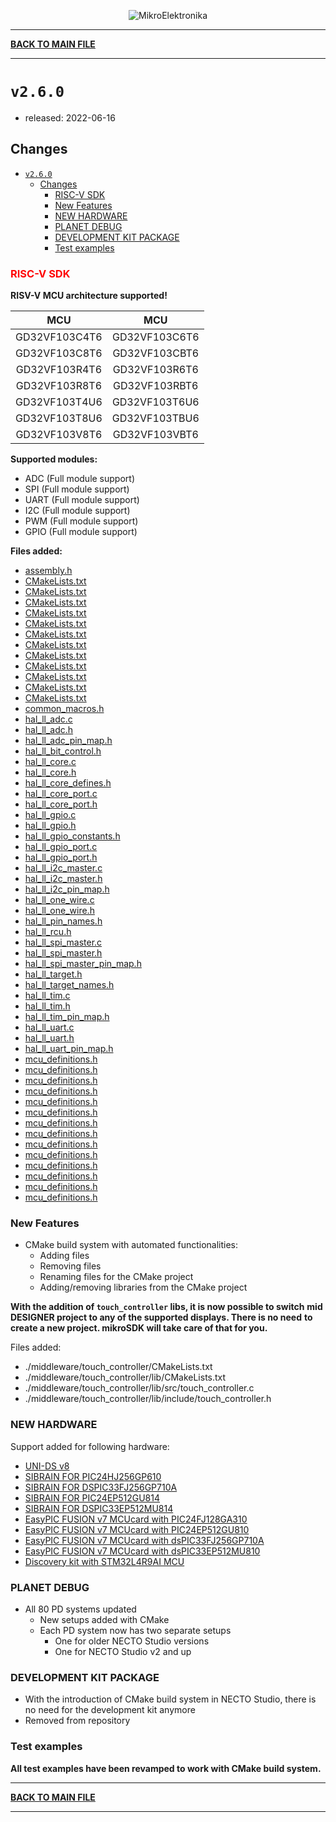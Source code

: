 <p align="center">
  <img src="http://www.mikroe.com/img/designs/beta/logo_small.png?raw=true" alt="MikroElektronika"/>
</p>

---

**[BACK TO MAIN FILE](../../changelog.md)**

---

# `v2.6.0`

+ released: 2022-06-16

## Changes

+ [`v2.6.0`](#v260)
  + [Changes](#changes)
    + [RISC-V SDK](#risc-v-sdk)
    + [New Features](#new-features)
    + [NEW HARDWARE](#new-hardware)
    + [PLANET DEBUG](#planet-debug)
    + [DEVELOPMENT KIT PACKAGE](#development-kit-package)
    + [Test examples](#test-examples)

### <font color=red>RISC-V SDK</font>

**RISV-V MCU architecture supported!**

|      MCU      |      MCU      |
| :-----------: | :-----------: |
| GD32VF103C4T6 | GD32VF103C6T6 |
| GD32VF103C8T6 | GD32VF103CBT6 |
| GD32VF103R4T6 | GD32VF103R6T6 |
| GD32VF103R8T6 | GD32VF103RBT6 |
| GD32VF103T4U6 | GD32VF103T6U6 |
| GD32VF103T8U6 | GD32VF103TBU6 |
| GD32VF103V8T6 | GD32VF103VBT6 |

**Supported modules:**

+ ADC (Full module support)
+ SPI (Full module support)
+ UART (Full module support)
+ I2C (Full module support)
+ PWM (Full module support)
+ GPIO (Full module support)

**Files added:**

+ [assembly.h](https://github.com/MikroElektronika/mikrosdk_v2/blob/master/targets/riscv/mikroe/common/include/assembly.h)
+ [CMakeLists.txt](https://github.com/MikroElektronika/mikrosdk_v2/blob/master/targets/riscv/mikroe/CMakeLists.txt)
+ [CMakeLists.txt](https://github.com/MikroElektronika/mikrosdk_v2/blob/master/targets/riscv/mikroe/common/CMakeLists.txt)
+ [CMakeLists.txt](https://github.com/MikroElektronika/mikrosdk_v2/blob/master/targets/riscv/mikroe/core/CMakeLists.txt)
+ [CMakeLists.txt](https://github.com/MikroElektronika/mikrosdk_v2/blob/master/targets/riscv/mikroe/gigadevice/CMakeLists.txt)
+ [CMakeLists.txt](https://github.com/MikroElektronika/mikrosdk_v2/blob/master/targets/riscv/mikroe/gigadevice/src/adc/CMakeLists.txt)
+ [CMakeLists.txt](https://github.com/MikroElektronika/mikrosdk_v2/blob/master/targets/riscv/mikroe/gigadevice/src/gpio/CMakeLists.txt)
+ [CMakeLists.txt](https://github.com/MikroElektronika/mikrosdk_v2/blob/master/targets/riscv/mikroe/gigadevice/src/hal_ll/CMakeLists.txt)
+ [CMakeLists.txt](https://github.com/MikroElektronika/mikrosdk_v2/blob/master/targets/riscv/mikroe/gigadevice/src/i2c/CMakeLists.txt)
+ [CMakeLists.txt](https://github.com/MikroElektronika/mikrosdk_v2/blob/master/targets/riscv/mikroe/gigadevice/src/one_wire/CMakeLists.txt)
+ [CMakeLists.txt](https://github.com/MikroElektronika/mikrosdk_v2/blob/master/targets/riscv/mikroe/gigadevice/src/spi_master/CMakeLists.txt)
+ [CMakeLists.txt](https://github.com/MikroElektronika/mikrosdk_v2/blob/master/targets/riscv/mikroe/gigadevice/src/tim/CMakeLists.txt)
+ [CMakeLists.txt](https://github.com/MikroElektronika/mikrosdk_v2/blob/master/targets/riscv/mikroe/gigadevice/src/uart/CMakeLists.txt)
+ [common_macros.h](https://github.com/MikroElektronika/mikrosdk_v2/blob/master/targets/riscv/mikroe/common/include/common_macros.h)
+ [hal_ll_adc.c](https://github.com/MikroElektronika/mikrosdk_v2/blob/master/targets/riscv/mikroe/gigadevice/src/adc/implementation_1/hal_ll_adc.c)
+ [hal_ll_adc.h](https://github.com/MikroElektronika/mikrosdk_v2/blob/master/targets/riscv/mikroe/gigadevice/include/adc/hal_ll_adc.h)
+ [hal_ll_adc_pin_map.h](https://github.com/MikroElektronika/mikrosdk_v2/blob/master/targets/riscv/mikroe/gigadevice/include/adc/hal_ll_adc_pin_map/implementation_1/hal_ll_adc_pin_map.h)
+ [hal_ll_bit_control.h](https://github.com/MikroElektronika/mikrosdk_v2/blob/master/targets/riscv/mikroe/common/include/hal_ll_bit_control.h)
+ [hal_ll_core.c](https://github.com/MikroElektronika/mikrosdk_v2/blob/master/targets/riscv/mikroe/core/src/hal_ll_core.c)
+ [hal_ll_core.h](https://github.com/MikroElektronika/mikrosdk_v2/blob/master/targets/riscv/mikroe/core/include/hal_ll_core.h)
+ [hal_ll_core_defines.h](https://github.com/MikroElektronika/mikrosdk_v2/blob/master/targets/riscv/mikroe/core/include/hal_ll_core_defines.h)
+ [hal_ll_core_port.c](https://github.com/MikroElektronika/mikrosdk_v2/blob/master/targets/riscv/mikroe/core/src/gigadevice/bumblebee/hal_ll_core_port.c)
+ [hal_ll_core_port.h](https://github.com/MikroElektronika/mikrosdk_v2/blob/master/targets/riscv/mikroe/core/include/hal_ll_core_port.h)
+ [hal_ll_gpio.c](https://github.com/MikroElektronika/mikrosdk_v2/blob/master/targets/riscv/mikroe/gigadevice/src/gpio/hal_ll_gpio.c)
+ [hal_ll_gpio.h](https://github.com/MikroElektronika/mikrosdk_v2/blob/master/targets/riscv/mikroe/gigadevice/include/gpio/hal_ll_gpio.h)
+ [hal_ll_gpio_constants.h](https://github.com/MikroElektronika/mikrosdk_v2/blob/master/targets/riscv/mikroe/gigadevice/include/gpio/hal_ll_gpio_constants.h)
+ [hal_ll_gpio_port.c](https://github.com/MikroElektronika/mikrosdk_v2/blob/master/targets/riscv/mikroe/gigadevice/src/gpio/implementation_1/hal_ll_gpio_port.c)
+ [hal_ll_gpio_port.h](https://github.com/MikroElektronika/mikrosdk_v2/blob/master/targets/riscv/mikroe/gigadevice/include/gpio/hal_ll_gpio_port.h)
+ [hal_ll_i2c_master.c](https://github.com/MikroElektronika/mikrosdk_v2/blob/master/targets/riscv/mikroe/gigadevice/src/i2c/implementation_1/hal_ll_i2c_master.c)
+ [hal_ll_i2c_master.h](https://github.com/MikroElektronika/mikrosdk_v2/blob/master/targets/riscv/mikroe/gigadevice/include/i2c/hal_ll_i2c_master.h)
+ [hal_ll_i2c_pin_map.h](https://github.com/MikroElektronika/mikrosdk_v2/blob/master/targets/riscv/mikroe/gigadevice/include/i2c/hal_ll_i2c_pin_map/implementation_1/hal_ll_i2c_pin_map.h)
+ [hal_ll_one_wire.c](https://github.com/MikroElektronika/mikrosdk_v2/blob/master/targets/riscv/mikroe/gigadevice/src/one_wire/hal_ll_one_wire.c)
+ [hal_ll_one_wire.h](https://github.com/MikroElektronika/mikrosdk_v2/blob/master/targets/riscv/mikroe/gigadevice/include/one_wire/hal_ll_one_wire.h)
+ [hal_ll_pin_names.h](https://github.com/MikroElektronika/mikrosdk_v2/blob/master/targets/riscv/mikroe/gigadevice/include/hal_ll_pin_names.h)
+ [hal_ll_rcu.h](https://github.com/MikroElektronika/mikrosdk_v2/blob/master/targets/riscv/mikroe/gigadevice/include/hal_ll_rcu.h)
+ [hal_ll_spi_master.c](https://github.com/MikroElektronika/mikrosdk_v2/blob/master/targets/riscv/mikroe/gigadevice/src/spi_master/implementation_1/hal_ll_spi_master.c)
+ [hal_ll_spi_master.h](https://github.com/MikroElektronika/mikrosdk_v2/blob/master/targets/riscv/mikroe/gigadevice/include/spi_master/hal_ll_spi_master.h)
+ [hal_ll_spi_master_pin_map.h](https://github.com/MikroElektronika/mikrosdk_v2/blob/master/targets/riscv/mikroe/gigadevice/include/spi_master/hal_ll_spi_master_pin_map/implementation_1/hal_ll_spi_master_pin_map.h)
+ [hal_ll_target.h](https://github.com/MikroElektronika/mikrosdk_v2/blob/master/targets/riscv/mikroe/gigadevice/include/hal_ll_target.h)
+ [hal_ll_target_names.h](https://github.com/MikroElektronika/mikrosdk_v2/blob/master/targets/riscv/mikroe/gigadevice/include/hal_ll_target_names.h)
+ [hal_ll_tim.c](https://github.com/MikroElektronika/mikrosdk_v2/blob/master/targets/riscv/mikroe/gigadevice/src/tim/implementation_1/hal_ll_tim.c)
+ [hal_ll_tim.h](https://github.com/MikroElektronika/mikrosdk_v2/blob/master/targets/riscv/mikroe/gigadevice/include/tim/hal_ll_tim.h)
+ [hal_ll_tim_pin_map.h](https://github.com/MikroElektronika/mikrosdk_v2/blob/master/targets/riscv/mikroe/gigadevice/include/tim/hal_ll_tim_pin_map/implementation_1/hal_ll_tim_pin_map.h)
+ [hal_ll_uart.c](https://github.com/MikroElektronika/mikrosdk_v2/blob/master/targets/riscv/mikroe/gigadevice/src/uart/implementation_1/hal_ll_uart.c)
+ [hal_ll_uart.h](https://github.com/MikroElektronika/mikrosdk_v2/blob/master/targets/riscv/mikroe/gigadevice/include/uart/hal_ll_uart.h)
+ [hal_ll_uart_pin_map.h](https://github.com/MikroElektronika/mikrosdk_v2/blob/master/targets/riscv/mikroe/gigadevice/include/uart/hal_ll_uart_pin_map/implementation_1/hal_ll_uart_pin_map.h)
+ [mcu_definitions.h](https://github.com/MikroElektronika/mikrosdk_v2/blob/master/targets/riscv/mikroe/common/include/mcu_definitions/GIGADEVICE/GD32VF103C4T6/mcu_definitions.h)
+ [mcu_definitions.h](https://github.com/MikroElektronika/mikrosdk_v2/blob/master/targets/riscv/mikroe/common/include/mcu_definitions/GIGADEVICE/GD32VF103C6T6/mcu_definitions.h)
+ [mcu_definitions.h](https://github.com/MikroElektronika/mikrosdk_v2/blob/master/targets/riscv/mikroe/common/include/mcu_definitions/GIGADEVICE/GD32VF103C8T6/mcu_definitions.h)
+ [mcu_definitions.h](https://github.com/MikroElektronika/mikrosdk_v2/blob/master/targets/riscv/mikroe/common/include/mcu_definitions/GIGADEVICE/GD32VF103CBT6/mcu_definitions.h)
+ [mcu_definitions.h](https://github.com/MikroElektronika/mikrosdk_v2/blob/master/targets/riscv/mikroe/common/include/mcu_definitions/GIGADEVICE/GD32VF103R4T6/mcu_definitions.h)
+ [mcu_definitions.h](https://github.com/MikroElektronika/mikrosdk_v2/blob/master/targets/riscv/mikroe/common/include/mcu_definitions/GIGADEVICE/GD32VF103R6T6/mcu_definitions.h)
+ [mcu_definitions.h](https://github.com/MikroElektronika/mikrosdk_v2/blob/master/targets/riscv/mikroe/common/include/mcu_definitions/GIGADEVICE/GD32VF103R8T6/mcu_definitions.h)
+ [mcu_definitions.h](https://github.com/MikroElektronika/mikrosdk_v2/blob/master/targets/riscv/mikroe/common/include/mcu_definitions/GIGADEVICE/GD32VF103RBT6/mcu_definitions.h)
+ [mcu_definitions.h](https://github.com/MikroElektronika/mikrosdk_v2/blob/master/targets/riscv/mikroe/common/include/mcu_definitions/GIGADEVICE/GD32VF103T4U6/mcu_definitions.h)
+ [mcu_definitions.h](https://github.com/MikroElektronika/mikrosdk_v2/blob/master/targets/riscv/mikroe/common/include/mcu_definitions/GIGADEVICE/GD32VF103T6U6/mcu_definitions.h)
+ [mcu_definitions.h](https://github.com/MikroElektronika/mikrosdk_v2/blob/master/targets/riscv/mikroe/common/include/mcu_definitions/GIGADEVICE/GD32VF103T8U6/mcu_definitions.h)
+ [mcu_definitions.h](https://github.com/MikroElektronika/mikrosdk_v2/blob/master/targets/riscv/mikroe/common/include/mcu_definitions/GIGADEVICE/GD32VF103TBU6/mcu_definitions.h)
+ [mcu_definitions.h](https://github.com/MikroElektronika/mikrosdk_v2/blob/master/targets/riscv/mikroe/common/include/mcu_definitions/GIGADEVICE/GD32VF103V8T6/mcu_definitions.h)
+ [mcu_definitions.h](https://github.com/MikroElektronika/mikrosdk_v2/blob/master/targets/riscv/mikroe/common/include/mcu_definitions/GIGADEVICE/GD32VF103VBT6/mcu_definitions.h)

### New Features

+ CMake build system with automated functionalities:
  + Adding files
  + Removing files
  + Renaming files for the CMake project
  + Adding/removing libraries from the CMake project

**With the addition of `touch_controller` libs, it is now possible to switch**
**mid DESIGNER project to any of the supported displays. There is no need**
**to create a new project. mikroSDK will take care of that for you.**

Files added:

+ ./middleware/touch_controller/CMakeLists.txt
+ ./middleware/touch_controller/lib/CMakeLists.txt
+ ./middleware/touch_controller/lib/src/touch_controller.c
+ ./middleware/touch_controller/lib/include/touch_controller.h

### NEW HARDWARE

Support added for following hardware:

+ [UNI-DS v8](https://www.mikroe.com/uni-ds-v8)
+ [SIBRAIN FOR PIC24HJ256GP610](https://www.mikroe.com/sibrain-for-pic24hj256gp610)
+ [SIBRAIN FOR DSPIC33FJ256GP710A](https://www.mikroe.com/sibrain-for-dspic33fj256gp710a)
+ [SIBRAIN FOR PIC24EP512GU814](https://www.mikroe.com/sibrain-for-pic24ep512gu814)
+ [SIBRAIN FOR DSPIC33EP512MU814](https://www.mikroe.com/sibrain-for-dspic33ep512mu814)
+ [EasyPIC FUSION v7 MCUcard with PIC24FJ128GA310](https://www.mikroe.com/easypic-fusion-v7-pic24fj128ga310)
+ [EasyPIC FUSION v7 MCUcard with PIC24EP512GU810](https://www.mikroe.com/easypic-fusion-v7-pic24ep512gu810)
+ [EasyPIC FUSION v7 MCUcard with dsPIC33FJ256GP710A](https://www.mikroe.com/easypic-fusion-v7-dspic33fj256gp710a)
+ [EasyPIC FUSION v7 MCUcard with dsPIC33EP512MU810](https://www.mikroe.com/easypic-fusion-v7-dspic33ep512mu810)
+ [Discovery kit with STM32L4R9AI MCU](https://www.st.com/en/evaluation-tools/32l4r9idiscovery.html)

### PLANET DEBUG

+ All 80 PD systems updated
  + New setups added with CMake
  + Each PD system now has two separate setups
    + One for older NECTO Studio versions
    + One for NECTO Studio v2 and up

### DEVELOPMENT KIT PACKAGE

+ With the introduction of CMake build system in NECTO Studio, there is no need for the development kit anymore
+ Removed from repository

### Test examples

**All test examples have been revamped to work with CMake build system.**

---

**[BACK TO MAIN FILE](../../changelog.md)**

---
